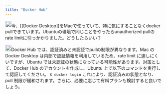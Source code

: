 ```yaml
---
title: "Docker Hub"
---
```


<img src='https://scrapbox.io/api/pages/nishio/nishio/icon' alt='nishio.icon' height="19.5"/>今、[[Docker Desktop]]をMacで使っていて、特に気にすることなくdocker pullできています。Ubuntuの環境で同じことをやったらunauthorized pullのrate limitに引っかかりました。どうしたらいい？

<img src='https://scrapbox.io/api/pages/nishio/o3/icon' alt='o3.icon' height="19.5"/>Docker Hub では、認証済みと未認証でpullの制限が異なります。Mac の Docker Desktop は内部で認証情報を利用しているため、rate limit に達しにくいですが、Ubuntu では未認証の状態になっている可能性があります。対策として、Docker Hub のアカウントを作成し、Ubuntu 上で以下のコマンドを実行して認証してください。
`$ docker login`
これにより、認証済みの状態となり、pull 制限が緩和されます。さらに、必要に応じて有料プランも検討すると良いでしょう。